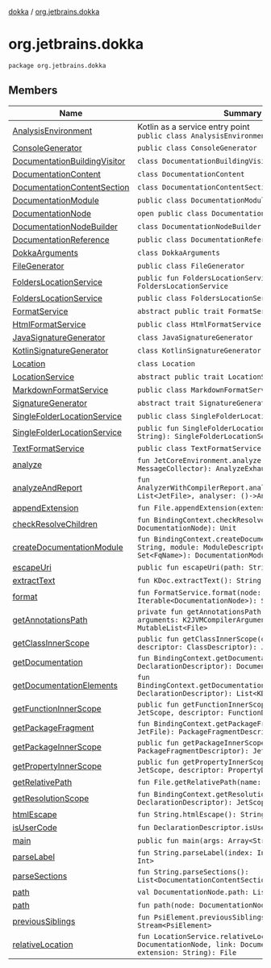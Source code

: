 [dokka](../index.md) / [org.jetbrains.dokka](index.md)

# org.jetbrains.dokka

```
package org.jetbrains.dokka
```
## Members
| Name | Summary |
|------|---------|
|[AnalysisEnvironment](AnalysisEnvironment/index.md)|Kotlin as a service entry point<br>`public class AnalysisEnvironment`<br>|
|[ConsoleGenerator](ConsoleGenerator/index.md)|`public class ConsoleGenerator`<br>|
|[DocumentationBuildingVisitor](DocumentationBuildingVisitor/index.md)|`class DocumentationBuildingVisitor`<br>|
|[DocumentationContent](DocumentationContent/index.md)|`class DocumentationContent`<br>|
|[DocumentationContentSection](DocumentationContentSection/index.md)|`class DocumentationContentSection`<br>|
|[DocumentationModule](DocumentationModule/index.md)|`public class DocumentationModule`<br>|
|[DocumentationNode](DocumentationNode/index.md)|`open public class DocumentationNode`<br>|
|[DocumentationNodeBuilder](DocumentationNodeBuilder/index.md)|`class DocumentationNodeBuilder`<br>|
|[DocumentationReference](DocumentationReference/index.md)|`public class DocumentationReference`<br>|
|[DokkaArguments](DokkaArguments/index.md)|`class DokkaArguments`<br>|
|[FileGenerator](FileGenerator/index.md)|`public class FileGenerator`<br>|
|[FoldersLocationService](FoldersLocationService.md)|`public fun FoldersLocationService(root: String): FoldersLocationService`<br>|
|[FoldersLocationService](FoldersLocationService/index.md)|`public class FoldersLocationService`<br>|
|[FormatService](FormatService/index.md)|`abstract public trait FormatService`<br>|
|[HtmlFormatService](HtmlFormatService/index.md)|`public class HtmlFormatService`<br>|
|[JavaSignatureGenerator](JavaSignatureGenerator/index.md)|`class JavaSignatureGenerator`<br>|
|[KotlinSignatureGenerator](KotlinSignatureGenerator/index.md)|`class KotlinSignatureGenerator`<br>|
|[Location](Location/index.md)|`class Location`<br>|
|[LocationService](LocationService/index.md)|`abstract public trait LocationService`<br>|
|[MarkdownFormatService](MarkdownFormatService/index.md)|`public class MarkdownFormatService`<br>|
|[SignatureGenerator](SignatureGenerator/index.md)|`abstract trait SignatureGenerator`<br>|
|[SingleFolderLocationService](SingleFolderLocationService/index.md)|`public class SingleFolderLocationService`<br>|
|[SingleFolderLocationService](SingleFolderLocationService.md)|`public fun SingleFolderLocationService(root: String): SingleFolderLocationService`<br>|
|[TextFormatService](TextFormatService/index.md)|`public class TextFormatService`<br>|
|[analyze](analyze.md)|`fun JetCoreEnvironment.analyze(messageCollector: MessageCollector): AnalyzeExhaust`<br>|
|[analyzeAndReport](analyzeAndReport.md)|`fun AnalyzerWithCompilerReport.analyzeAndReport(files: List<JetFile>, analyser: ()->AnalyzeExhaust): Unit`<br>|
|[appendExtension](appendExtension.md)|`fun File.appendExtension(extension: String): File`<br>|
|[checkResolveChildren](checkResolveChildren.md)|`fun BindingContext.checkResolveChildren(node: DocumentationNode): Unit`<br>|
|[createDocumentationModule](createDocumentationModule.md)|`fun BindingContext.createDocumentationModule(name: String, module: ModuleDescriptor, packages: Set<FqName>): DocumentationModule`<br>|
|[escapeUri](escapeUri.md)|`public fun escapeUri(path: String): String`<br>|
|[extractText](extractText.md)|`fun KDoc.extractText(): String`<br>|
|[format](format.md)|`fun FormatService.format(node: Iterable<DocumentationNode>): String`<br>|
|[getAnnotationsPath](getAnnotationsPath.md)|`private fun getAnnotationsPath(paths: KotlinPaths, arguments: K2JVMCompilerArguments): MutableList<File>`<br>|
|[getClassInnerScope](getClassInnerScope.md)|`public fun getClassInnerScope(outerScope: JetScope, descriptor: ClassDescriptor): JetScope`<br>|
|[getDocumentation](getDocumentation.md)|`fun BindingContext.getDocumentation(descriptor: DeclarationDescriptor): DocumentationContent`<br>|
|[getDocumentationElements](getDocumentationElements.md)|`fun BindingContext.getDocumentationElements(descriptor: DeclarationDescriptor): List<KDoc>`<br>|
|[getFunctionInnerScope](getFunctionInnerScope.md)|`public fun getFunctionInnerScope(outerScope: JetScope, descriptor: FunctionDescriptor): JetScope`<br>|
|[getPackageFragment](getPackageFragment.md)|`fun BindingContext.getPackageFragment(file: JetFile): PackageFragmentDescriptor`<br>|
|[getPackageInnerScope](getPackageInnerScope.md)|`public fun getPackageInnerScope(descriptor: PackageFragmentDescriptor): JetScope`<br>|
|[getPropertyInnerScope](getPropertyInnerScope.md)|`public fun getPropertyInnerScope(outerScope: JetScope, descriptor: PropertyDescriptor): JetScope`<br>|
|[getRelativePath](getRelativePath.md)|`fun File.getRelativePath(name: File): File`<br>|
|[getResolutionScope](getResolutionScope.md)|`fun BindingContext.getResolutionScope(descriptor: DeclarationDescriptor): JetScope`<br>|
|[htmlEscape](htmlEscape.md)|`fun String.htmlEscape(): String`<br>|
|[isUserCode](isUserCode.md)|`fun DeclarationDescriptor.isUserCode(): Boolean`<br>|
|[main](main.md)|`public fun main(args: Array<String>): Unit`<br>|
|[parseLabel](parseLabel.md)|`fun String.parseLabel(index: Int): Pair<String, Int>`<br>|
|[parseSections](parseSections.md)|`fun String.parseSections(): List<DocumentationContentSection>`<br>|
|[path](path/index.md)|`val DocumentationNode.path: List<DocumentationNode>`<br>|
|[path](path.md)|`fun path(node: DocumentationNode): String`<br>|
|[previousSiblings](previousSiblings.md)|`fun PsiElement.previousSiblings(): Stream<PsiElement>`<br>|
|[relativeLocation](relativeLocation.md)|`fun LocationService.relativeLocation(node: DocumentationNode, link: DocumentationNode, extension: String): File`<br>|
